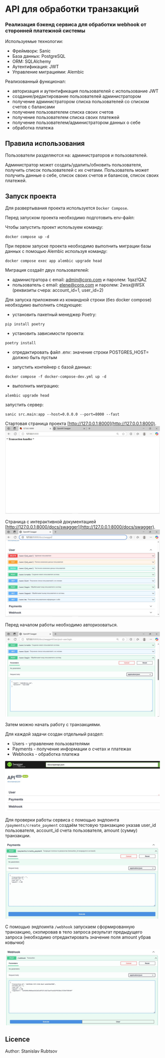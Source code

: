 # API для обработки транзакций
### Реализация бэкенд сервиса для обработки webhook от сторонней платежной системы 

Используемые технологии:
- Фреймворк: Sanic
- База данных: PostgreSQL
- ORM: SQLAlchemy
- Аутентификация: JWT
- Управление миграциями: Alembic


Реализованный функционал:
- авторизация и аутентификация пользователей с использование JWT
- создание/редактирование пользователей администратором 
- получение администратором списка пользователей со списком счетов с балансами
- получение пользователем списка своих счетов
- получение пользователем списка своих платежей
- получение пользователем/администратором данных о себе
- обработка платежа

## Правила использования

Пользователи разделяются  на: администраторов и пользователей.

Администратор может создать/удалить/обновить пользователя, получить список пользователей с их счетами.
Пользователь может получить данные о себе, список своих счетов и балансов, список своих платежей.

## Запуск проекта

Для развертывания проекта используется `Docker Compose`.

Перед запуском проекта необходимо подготовить env-файл:

Чтобы запустить проект используем команду:
```
docker compose up -d
```

При первом запуске проекта необходимо выполнить миграции базы данных с помощью Alembic используя команду:

```
docker compose exec app alembic upgrade head
```
Миграция создаёт двух пользователей:

- администратора с email: admin@corp.com и паролем: 1qaz!QAZ
- пользователь с email: elene@corp.com и паролем: 2wsx@WSX (реквизиты счера: account_id=1, user_id=2)

Для запуска приложения из командной строки (без docker compose) необходимо выполнить следующее:
- установить пакетный менеджер Poetry: 
```
pip install poetry
```
- установить зависимости проекта:
```
poetry install
```
- отредактировать файл .env: значение строки POSTGRES_HOST= должно быть пустым

- запустить контейнер с базой данных: 
```
docker compose -f docker-compose-dev.yml up -d  
```
- выполнить миграцию:
```
alembic upgrade head
```

запустить сервер:
```
sanic src.main:app --host=0.0.0.0 --port=8000 --fast
```

Стартовая страница проекта [http://127.0.0.1:8000](http://127.0.0.1:8000).
![Стартовая страница проекта](readme_img/start.jpg)

Страница с интерактивной документацией [http://127.0.0.1:8000/docs/swagger](http://127.0.0.1:8000/docs/swagger).
![страница c документацией проекта](readme_img/start_api.jpg)

Перед началом работы необходимо авторизоваться.

![Создание пользователя](readme_img/Authorize.jpg)

Затем можно начать работу с транзакциями. 

Для каждой задачи создан отдельный раздел:
- Users - управление пользователями
- Payments - получение информации о счетах и платежах
- Webhooks - обработка платежа

![Группы](readme_img/groups.jpg)

Для проверки работы сервиса с помощью эндпоинта `/payments/create_payment` создаём тестовую транзакцию
указав user_id пользователя, account_id счета пользователя, amount (сумму) транзакции. 

![Группы](readme_img/test_tranzaction.jpg)

С помощью эндпоинта `/webhook` запускаем сформированную транзакцию, скопировав в тело запроса 
результат предыдущего запроса (необходимо отредактировать значение поля amount убрав ковычки)

![Группы](readme_img/start_tranzaction.jpg)


## Licence

Author: Stanislav Rubtsov